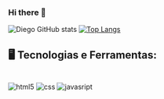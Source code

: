 ### Hi there 👋

![Diego GitHub stats](https://github-readme-stats.vercel.app/api?username=DiegooInacio&show_icons=true&theme=radical)
[![Top Langs](https://github-readme-stats.vercel.app/api/top-langs/?username=DiegooInacio)](https://github.com/DiegooInacio/github-readme-stats)

## 🖥️ Tecnologias e Ferramentas:

<div style="display: inline_block"><br/>
  <img align="center" alt="html5" src= "https://img.shields.io/badge/HTML5-E34F26?style=for-the-badge&logo=html5&logoColor=white"/>
  <img align="center" alt="css" src= "https://img.shields.io/badge/CSS3-1572B6?style=for-the-badge&logo=css3&logoColor=white"/>
  <img align="center" alt="javasript" src= "https://img.shields.io/badge/JavaScript-F7DF1E?style=for-the-badge&logo=javascript&logoColor=black"/>
</div><br/>
